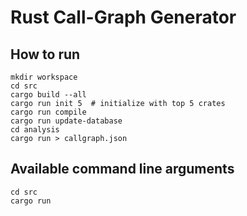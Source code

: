 # Rust Call-Graph Generator

## How to run

```
mkdir workspace
cd src
cargo build --all
cargo run init 5  # initialize with top 5 crates
cargo run compile
cargo run update-database
cd analysis
cargo run > callgraph.json
```

## Available command line arguments

```
cd src
cargo run
```
